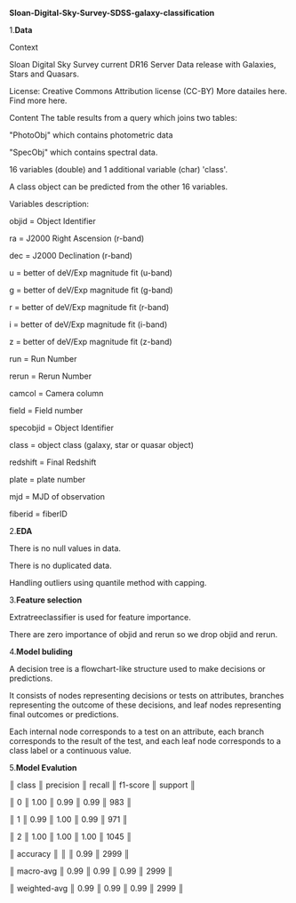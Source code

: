 **Sloan-Digital-Sky-Survey-SDSS-galaxy-classification**

1.**Data**

Context

Sloan Digital Sky Survey current DR16 Server Data release with Galaxies, Stars and Quasars.

License: Creative Commons Attribution license (CC-BY) More datailes here. Find more here.

Content
The table results from a query which joins two tables:

"PhotoObj" which contains photometric data

"SpecObj" which contains spectral data.

16 variables (double) and 1 additional variable (char) 'class'.

A class object can be predicted from the other 16 variables.

Variables description:

objid = Object Identifier

ra = J2000 Right Ascension (r-band)

dec = J2000 Declination (r-band)

u = better of deV/Exp magnitude fit (u-band)

g = better of deV/Exp magnitude fit (g-band)

r = better of deV/Exp magnitude fit (r-band)

i = better of deV/Exp magnitude fit (i-band)

z = better of deV/Exp magnitude fit (z-band)

run = Run Number

rerun = Rerun Number

camcol = Camera column

field = Field number

specobjid = Object Identifier

class = object class (galaxy, star or quasar object)

redshift = Final Redshift

plate = plate number

mjd = MJD of observation

fiberid = fiberID

2.**EDA**

There is no null values in data.

There is no duplicated data.

Handling outliers using quantile method with capping.

3.**Feature selection**

Extratreeclassifier is used for feature importance.

There are zero importance of objid and rerun 
so we drop objid and rerun.

4.**Model buliding**

A decision tree is a flowchart-like structure used to make decisions or predictions. 

It consists of nodes representing decisions or tests on attributes, branches representing the outcome of these decisions,
and leaf nodes representing final outcomes or predictions. 

Each internal node corresponds to a test on an attribute, each branch corresponds to the result of the test, and each leaf node corresponds to a class label or a continuous value.

5.**Model Evalution**



║     class    ║ precision ║ recall ║ f1-score ║ support ║

║ 0            ║ 1.00      ║ 0.99   ║ 0.99     ║ 983     ║

║ 1            ║ 0.99      ║ 1.00   ║ 0.99     ║ 971     ║

║ 2            ║ 1.00      ║ 1.00   ║ 1.00     ║ 1045    ║

║ accuracy     ║           ║        ║ 0.99     ║ 2999    ║

║ macro-avg    ║ 0.99      ║ 0.99   ║ 0.99     ║ 2999    ║

║ weighted-avg ║ 0.99      ║ 0.99   ║ 0.99     ║ 2999    ║

